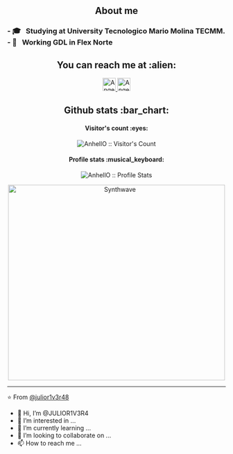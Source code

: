 #

<h2 align="center">About me</h2>
<h3>
- 🎓 &nbsp; Studying at University Tecnologico Mario Molina TECMM.
- 💼 &nbsp; Working GDL in Flex Norte
</h3>
<h2 align="center">You can reach me at :alien:</h2>

<p align="center">

  <a href="https://www.linkedin.com/in/julio-rivera-bautista-a0684b200/">
    <img src="https://www.vectorlogo.zone/logos/linkedin/linkedin-icon.svg" alt="Angel Santiago Jaime Zavala's LinkedIn Profile" height="30" width="30">
  </a>
  
  <a href="https://gitlab.com/julior1v3r48">
    <img src="https://www.vectorlogo.zone/logos/gitlab/gitlab-icon.svg" alt="Angel Santiago Jaime Zavala's GitLab Profile" height="30" width="30">
  </a>

<h2 align="center">Github stats :bar_chart:</h2>

<h4 align="center">Visitor's count :eyes:</h4>

<p align="center"><img src="https://profile-counter.glitch.me/{AnhellO}/count.svg" alt="AnhellO :: Visitor's Count" /></p>

<h4 align="center">Profile stats :musical_keyboard:</h4>

<p align="center"><img src="https://camo.githubusercontent.com/ed91310340bcc4d8e7239c460d42a5bf81fb688bb6f5b7fb48ec31d320180cb3/68747470733a2f2f6769746875622d726561646d652d73746174732e76657263656c2e6170702f6170693f757365726e616d653d616e7572616768617a72612673686f775f69636f6e733d7472756526686964653d636f6e74726962732c7072732663616368655f7365636f6e64733d3836343030267468656d653d7675652d6461726b" alt="AnhellO :: Profile Stats" /></p>

<p align="center"><img src="https://github.com/JULIOR1V3R4/Labs-Arch-testing/blob/main/ArchLinux.png" alt="Synthwave" height="450" width="500"></p>


---

⭐️ From [@julior1v3r48](https://github.com/JULIOR1V3R4)


- 👋 Hi, I’m @JULIOR1V3R4
- 👀 I’m interested in ...
- 🌱 I’m currently learning ...
- 💞️ I’m looking to collaborate on ...
- 📫 How to reach me ...

<!---
JULIOR1V3R4/JULIOR1V3R4 is a ✨ special ✨ repository because its `README.md` (this file) appears on your GitHub profile.
You can click the Preview link to take a look at your changes.
--->
